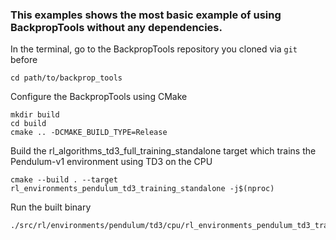 ### This examples shows the most basic example of using BackpropTools without any dependencies.

In the terminal, go to the BackpropTools repository you cloned via `git` before
```
cd path/to/backprop_tools
```

Configure the BackpropTools using CMake
```
mkdir build
cd build
cmake .. -DCMAKE_BUILD_TYPE=Release
```
Build the rl_algorithms_td3_full_training_standalone target which trains the Pendulum-v1 environment using TD3 on the CPU
```
cmake --build . --target rl_environments_pendulum_td3_training_standalone -j$(nproc)
```
Run the built binary
```
./src/rl/environments/pendulum/td3/cpu/rl_environments_pendulum_td3_training_standalone
```